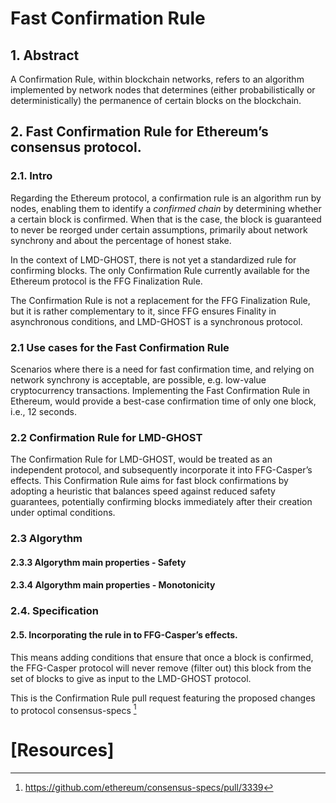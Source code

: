 # Fast Confirmation Rule

## 1. Abstract
A Confirmation Rule, within blockchain networks, refers to an algorithm implemented by network
nodes that determines (either probabilistically or deterministically) the permanence of certain blocks on
the blockchain. 

## 2. Fast Confirmation Rule for Ethereum’s consensus protocol.
### 2.1. Intro
Regarding the Ethereum protocol, a confirmation rule is an algorithm run by nodes, enabling them to identify 
a _confirmed chain_ by determining whether a certain block is confirmed. 
When that is the case, the block is guaranteed to never be reorged under certain assumptions, 
primarily about network synchrony and about the percentage of honest stake.

In the context of LMD-GHOST, there is not yet a standardized rule for confirming blocks. The only Confirmation Rule 
currently available for the Ethereum protocol is the FFG Finalization Rule.

The Confirmation Rule is not a replacement for the FFG Finalization Rule, but it is rather complementary to it, since
FFG ensures Finality in asynchronous conditions, and LMD-GHOST is a synchronous protocol.

### 2.1 Use cases for the Fast Confirmation Rule
Scenarios where there is a need for fast confirmation time, and relying on network synchrony is acceptable, 
are possible, e.g. low-value cryptocurrency transactions. 
Implementing the Fast Confirmation Rule in Ethereum, would provide a best-case confirmation time of only 
one block, i.e., 12 seconds.

### 2.2 Confirmation Rule for LMD-GHOST
The Confirmation Rule for LMD-GHOST, would be treated as an independent protocol, and subsequently incorporate it 
into FFG-Casper’s effects. This Confirmation Rule aims for fast block confirmations by adopting a heuristic that 
balances speed against reduced safety guarantees, potentially confirming blocks immediately after their creation 
under optimal conditions.

### 2.3 Algorythm

#### 2.3.3 Algorythm main properties - Safety

#### 2.3.4 Algorythm main properties - Monotonicity

### 2.4. Specification

#### 2.5. Incorporating the rule in to FFG-Casper’s effects. 
This means adding conditions that ensure that once a block is confirmed, the FFG-Casper protocol will 
never remove (filter out) this block from the set of blocks to give as input to the LMD-GHOST protocol.

This is the Confirmation Rule pull request featuring the proposed changes to protocol consensus-specs [^2]

# [Resources]
[^1]: https://arxiv.org/pdf/2405.00549
[^2]: https://github.com/ethereum/consensus-specs/pull/3339
[^3]: https://arxiv.org/pdf/2003.03052
